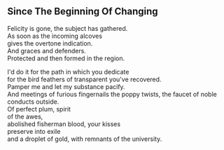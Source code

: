 Since The Beginning Of Changing
-------------------------------
Felicity is gone, the subject has gathered.  
As soon as the incoming alcoves  
gives the overtone indication.  
And graces and defenders.  
Protected and then formed in the region.  
  
I'd do it for the path in which you dedicate  
for the bird feathers of transparent you've recovered.  
Pamper me and let my substance pacify.  
And meetings of furious fingernails the poppy twists, the faucet of noble  
conducts outside.  
Of perfect plum, spirit  
of the awes,  
abolished fisherman blood, your kisses  
preserve into exile  
and a droplet of gold, with remnants of the university.  
